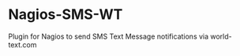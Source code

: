 Nagios-SMS-WT
=============

Plugin for Nagios to send SMS Text Message notifications via world-text.com